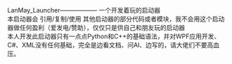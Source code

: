 LanMay_Launcher—————— 一个开发着玩的启动器          
本启动器会 引用/复制/使用 其他启动器的部分代码或者模块，我不会用这个启动器做任何盈利（爱发电/赞助），仅仅只是供自己和朋友玩的启动器          
本人开发此启动器只有一点点Python和C++的基础语法，并对WPF应用开发、C#、XML没有任何基础，完全是边看文档、问AI、边写的，请大佬们不要高血压。          

